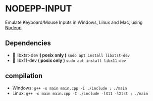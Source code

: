 # NODEPP-INPUT
Emulate Keyboard/Mouse Inputs in Windows, Linux and Mac, using [Nodepp](https://github.com/NodeppOficial/nodepp).

## Dependencies
- 🐧 libxtst-dev **( posix only )** `sudo apt install libxtst-dev`
- 🐧 libx11-dev  **( posix only )** `sudo apt install libx11-dev`

## compilation
- Windows: `g++ -o main main.cpp -I ./include ; ./main`
- Linux: `g++ -o main main.cpp -I ./include -lX11 -lXtst ; ./main`
